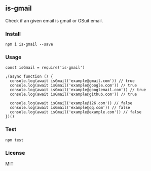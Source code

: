 ## is-gmail

Check if an given email is gmail or GSuit email.

### Install

```
npm i is-gmail --save
```

### Usage

```
const isGmail = require('is-gmail')

;(async function () {
  console.log(await isGmail('example@gmail.com')) // true
  console.log(await isGmail('example@google.com')) // true
  console.log(await isGmail('example@googlemail.com')) // true
  console.log(await isGmail('example@github.com')) // true

  console.log(await isGmail('example@126.com')) // false
  console.log(await isGmail('example@qq.com')) // false
  console.log(await isGmail('example@example.com')) // false
})()
```

### Test

```
npm test
```

### License

MIT
